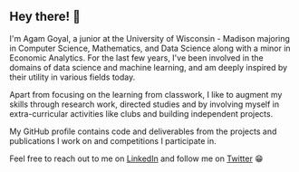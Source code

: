 ## Hey there! 👋

I'm Agam Goyal, a junior at the University of Wisconsin - Madison majoring in Computer Science, Mathematics, and Data Science along with a minor in Economic Analytics. For the last few years, I've been involved in the domains of data science and machine learning, and am deeply inspired by their utility in various fields today.

Apart from focusing on the learning from classwork, I like to augment my skills through research work, directed studies and by involving myself in extra-curricular activities like clubs and building independent projects.

My GitHub profile contains code and deliverables from the projects and publications I work on and competitions I participate in.

Feel free to reach out to me on [LinkedIn](https://www.linkedin.com/in/agamgoyal5/) and follow me on [Twitter](https://twitter.com/_agam_goyal_) 😁

<!-- 
### 🏆 My GitHub Stats

[![Agam's GitHub stats](https://github-readme-stats.vercel.app/api?username=AGoyal0512&count_private=true&show_icons=true&theme=tokyonight)](https://github.com/AGoyal0512/github-readme-stats) -->

<!--
### 💻 Most Used Languages

![Top Langs](https://github-readme-stats.vercel.app/api/top-langs?username=AGoyal0512&layout=compact&langs_count=5&theme=tokyonight)
-->

<!--
**AGoyal0512/AGoyal0512** is a ✨ _special_ ✨ repository because its `README.md` (this file) appears on your GitHub profile.

Here are some ideas to get you started:

- 🔭 I’m currently working on ...
- 🌱 I’m currently learning ...
- 👯 I’m looking to collaborate on ...
- 🤔 I’m looking for help with ...
- 💬 Ask me about ...
- 📫 How to reach me: ...
- 😄 Pronouns: ...
- ⚡ Fun fact: ...
-->
